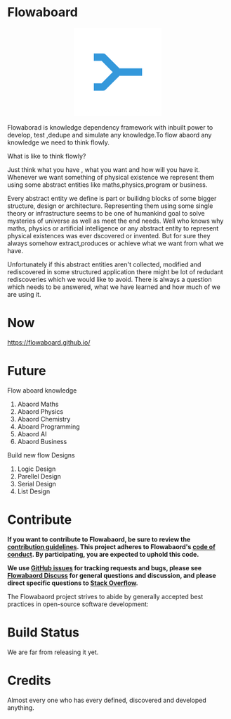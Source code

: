 # Flowaboard

  <div align="center">
    <img src="front-end/assets/icon200.png">
  </div>

  Flowaborad is knowledge dependency framework with inbuilt power to develop, test ,dedupe and simulate any knowledge.To flow abaord any knowledge we need to think flowly.

  What is like to think flowly? 
  
  Just think what you have , what you want and how will you have it. Whenever we want something of physical existence we represent them using some abstract entities like maths,physics,program or business. 

  Every abstract entity we define is part or builidng blocks of some bigger structure, design or architecture. Representing them using some single theory or infrastructure seems to be one of  humankind goal to solve mysteries of universe as well as meet the end needs. Well who knows why maths, physics or artificial intelligence or any abstract entity to represent physical existences was ever dscovered or invented. But for sure they always somehow extract,produces or achieve what we want from what we have.

  Unfortunately if this abstract entities aren't collected, modified and rediscovered in some structured application there might be lot of redudant rediscoveries which we would like to avoid. There is always a question which needs to be answered, what we have learned and how much of we are using it. 

 

  
# Now

  https://flowaboard.github.io/
  
# Future

Flow aboard knowledge
  1.  Abaord Maths
  2.  Abaord Physics
  3.  Abaord Chemistry
  4.  Aboard Programming
  5.  Abaord AI
  6.  Abaord Business

Build new flow Designs
  1. Logic Design
  2. Parellel Design
  3. Serial Design
  4. List Design
  

# Contribute

**If you want to contribute to Flowabaord, be sure to review the
[contribution guidelines](CONTRIBUTING.md). This project adheres to Flowabaord's
[code of conduct](CODE_OF_CONDUCT.md). By participating, you are expected to
uphold this code.**

**We use [GitHub issues](https://github.com/Flowabaord/flowabaord/issues) for
tracking requests and bugs, please see
[Flowabaord Discuss](https://groups.google.com/g/flowabaord)
for general questions and discussion, and please direct specific questions to
[Stack Overflow](https://stackoverflow.com/questions/tagged/Flowabaord).**

The Flowabaord project strives to abide by generally accepted best practices in
open-source software development:

# Build Status

  We are far from releasing it yet.

# Credits
  
  Almost every one who has every defined, discovered and developed anything.
  
